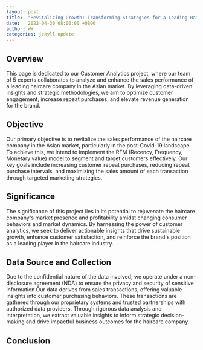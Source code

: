 ```yaml
---
layout: post
title:  "Revitalizing Growth: Transforming Strategies for a Leading Haircare Company - Customer Analytics"
date:   2022-04-30 08:00:00 +0800
author: WY
categories: jekyll update
---
```


## Overview
This page is dedicated to our Customer Analytics project, where our team of 5 experts collaborates to analyze and enhance the sales performance of a leading haircare company in the Asian market. By leveraging data-driven insights and strategic methodologies, we aim to optimize customer engagement, increase repeat purchases, and elevate revenue generation for the brand.

## Objective
Our primary objective is to revitalize the sales performance of the haircare company in the Asian market, particularly in the post-Covid-19 landscape. To achieve this, we intend to implement the RFM (Recency, Frequency, Monetary value) model to segment and target customers effectively. Our key goals include increasing customer repeat purchases, reducing repeat purchase intervals, and maximizing the sales amount of each transaction through targeted marketing strategies.

## Significance
The significance of this project lies in its potential to rejuvenate the haircare company's market presence and profitability amidst changing consumer behaviors and market dynamics. By harnessing the power of customer analytics, we seek to deliver actionable insights that drive sustainable growth, enhance customer satisfaction, and reinforce the brand's position as a leading player in the haircare industry.

## Data Source and Collection

Due to the confidential nature of the data involved, we operate under a non-disclosure agreement (NDA) to ensure the privacy and security of sensitive information.Our data derives from sales transactions, offering valuable insights into customer purchasing behaviors. These transactions are gathered through our proprietary systems and trusted partnerships with authorized data providers. Through rigorous data analysis and interpretation, we extract valuable insights to inform strategic decision-making and drive impactful business outcomes for the haircare company.


## Conclusion

